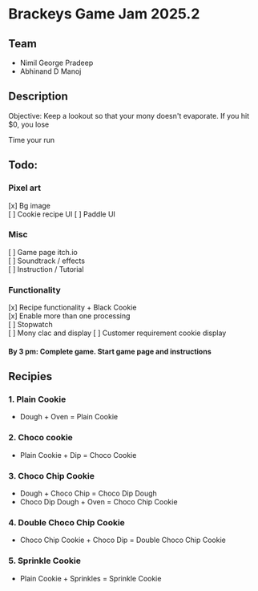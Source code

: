 # Brackeys Game Jam 2025.2

## Team
- Nimil George Pradeep
- Abhinand D Manoj

## Description

Objective: Keep a lookout so that your mony doesn't evaporate. If you hit $0, you lose

Time your run

## Todo: 


### Pixel art
[x] Bg image \
[ ] Cookie recipe UI
[ ] Paddle UI

### Misc
[ ] Game page itch.io \
[ ] Soundtrack / effects \
[ ] Instruction / Tutorial 

### Functionality
[x] Recipe functionality + Black Cookie \
[x] Enable more than one processing \
[ ] Stopwatch \
[ ] Mony clac and display
[ ] Customer requirement cookie display

#### By 3 pm: Complete game. Start game page and instructions

## Recipies

### 1. Plain Cookie

- Dough + Oven = Plain Cookie

### 2. Choco cookie

- Plain Cookie + Dip = Choco Cookie

### 3. Choco Chip Cookie

- Dough + Choco Chip = Choco Dip Dough
- Choco Dip Dough + Oven = Choco Chip Cookie

### 4. Double Choco Chip Cookie

- Choco Chip Cookie + Choco Dip = Double Choco Chip Cookie

### 5. Sprinkle Cookie

- Plain Cookie + Sprinkles = Sprinkle Cookie
